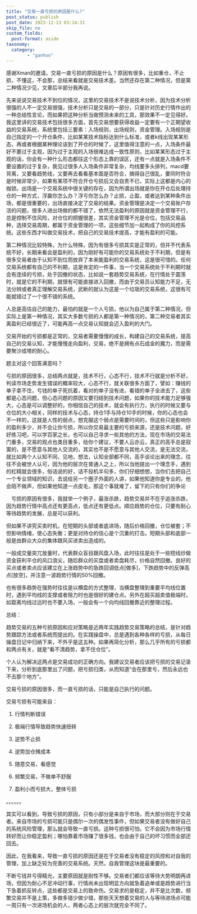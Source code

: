 ```yaml
---
title: "交易一直亏损的原因是什么?"
post_status: publish
post_date: 2023-12-13 03:14:31
skip_file: no
custom_fields: 
  post-format: aside
taxonomy:
  category:
        - "ganhuo"
---
```


感谢Xman的邀请。交易一直亏损的原因是什么？原因有很多，比如重仓，不止损，不懂这，不会那，总结来看就是交易技术差。当然还存在第二种情况，但是第二种情况少见，文章后半部分我再说。

先来说说交易技术不到位的情况，这里的交易技术不是说技术分析，因为技术分析很强的人不一定交易很强，技术分析只是交易的一部分，只是针对历史行情作出的一种总结性言论，而如果把这种分析当做预测未来的工具，那效果不一定见得好。我这里讲的交易技术包括很多方面，首先交易想要获得收益一定要有一个正期望收益的交易系统，系统里包括三要素：入场规则，出场规则，资金管理。入场规则是自己指定的一个开仓条件，比如某某技术指标达到什么标准，或者k线出现某某形态，再或者根据某种理论该到了开仓的时候了，这里值得注意的一点，入场条件最好不要过于主观，因为过于主观的入场很难达成一致性原则，比如某某形态过于主观的话，你会有一种什么形态都往这个形态上靠的误区，还有一点就是入场条件不要设置的过于复杂，我见过很多人入场条件非常复杂，均线要多头排列，macd要背离，又要看趋势线，又要再去看看基本面是否符合，搞得自己很乱，要同时符合是时候非常少，如果有某项不符合开仓亏损后又会自责不已，实际上这都是内心的枷锁。出场是一个交易系统中很关键的存在，因为所谓出场就是你在开仓后处理持仓的一种方式，浮赢你怎么办？浮亏你怎么办？止损，止盈，或者达到某种条件出场，都是很重要的，出场直接决定了交易的结果。资金管理是决定一个交易账户存活的问题，很多人进出场做的都不错了，依然无法盈利的原因就是资金管理不行，总是控制不住风险，对仓位的把握很差，其实资金管理不光是仓位，包括交易品种，选择交易周期，都属于资金管理的一项，这些细节加一起构成了你的风控系统。这些东西才叫做交易技术，把自己的交易技术提高，才能有盈利的可能。

第二种情况比较特殊，为什么特殊，因为有很多亏损其实是正常的，但并不代表系统不好，长期来看会是盈利的，因为刚好有可能你的交易系统处于不利期，但是有很多交易者由于认知不到位而放弃了本来能盈利的交易系统，这是很可惜的。任何交易系统都有自己的不利期，这是肯定的一件事，当一个交易系统处于不利期时就会有连续的亏损，处于回撤的状态，比如说一套趋势交易系统，在行情处于震荡时，就是它的不利期，就很有可能直接进入回撤，而由于交易员认知能力不足，无法分辨或者真正理解交易系统，武断的就认为这是一个垃圾的交易系统，这很有可能就错过了一个很不错的系统。

人总是高估自己的能力，最怕的就是一个人亏损，他以为自己属于第二种情况，但实际上是第一种情况，其实大多数亏损的人都是第一种情况的，第二种交易者其实离盈利已经很近了，可能再高一点交易认知就会迈入盈利的大门。

交易开始的亏损都是正常的，交易者需要慢慢的成长，构建自己的交易系统，提高自己的交易认知，才能慢慢走向盈利，交易，绝不是拥有点石成金的魔力，而是需要聚沙成塔的耐心。

题主对这个回答满意吗？

亏损的原因很多，总结两点就是，技术不行，心态不行，技术不行就是分析不好，判读市场走势发生错误的概率较大，心态不行，就关联很多方面了，譬如：赚钱的单子拿不住，亏钱的单子死抗着，看对的单子没有进，看错的单子全进去了，这些都是心态问题，但心态问题的原因又要归结到技术问题，如果你的技术能力足够强大，心态是可以调整好的，你相信自己的技术，就会有执行力，执行的时候又要与仓位的大小相关，同样的技术与心态，持仓1手与持仓10手的时候，你的心态也会不一样的，这就是人性的弱点，想克服这个弱点是需要时间的，但这些只是影响你的盈利多少，并不会让你亏损，所以你交易最主要的亏损来源，还是技术问题，好好练习吧，可以学百家之长，也可以自己寻求一些其他的方法，现在市场的交易法门重多，交易的观点也类目重多，给你个建议，不要人云亦云，真正的高手总是寂寞的，是不愿意与其他人交流的，其实也不是不愿意与其他人交流，是无法交流，就比如两个人认知不同，见地，想法，认知全部都不同，高手谈论出来的理念，往往不会被世人认可，因为他的层次在普通人之上，所以当他提出一个理念手，遇到的杠精就会很多，俗话说的好，话不投机半句多，你们仔细想想，当你们去把自己一个专业领域的知识，去说给另一个圈子外面的人讲，如果他知道你是专业的，他会陌不做声，但如果他知道一点皮毛，那这个事就难了，留下的只有你们的争论

　亏损的原因有很多，我就举一个例子，最涨杀跌，趋势交易并不在乎追涨杀跌，因为趋势行情中高点还有更高点，低点还有更低点。顺应趋势的仓位，只要有耐心等待趋势的发展，总是可以获利。

但如果不讲究买卖时机，在短期的头部或者底进场，随后价格回撤，仓位被套；不但影响情绪，使心态失衡；更是对持仓的信心是个沉重的打击。短期头部和底部一般是由群众大众的集体跟风买进卖出造成的。

一般成交量突兀放量时，代表群众盲目跟风盘入场，此时往往是处于一些短线炒做资金获利平仓的风口浪尖，随后群众的买盘或者卖盘耗尽，价格自然回撤。良好的买点或者卖点应该建立在上涨趋势中的急跌回调低点[做多]，下跌趋势中的反弹高点[放空]，并注意一波趋势行情的50%回撤。

也有很多趋势在强势时往往是以横盘的方式整理，当横盘整理到重要平均线位置时，遇到平均线的支撑或者阻力时也是很好的建仓点。另外在超买超卖值极端时，如距离均线过远时也不要入场，一般会有一个向均线回撤靠近的整理过程。

总结：

趋势交易的五种亏损原因和应对策略是近两年实践趋势交易策略的总结，是针对趋势跟踪方法或者系统而提出的。在实践操盘中，总是遇到各种各样的亏损，从每日操盘日记中归纳下来，不外乎是这五种。如果再简化分析，那么几乎所有的亏损都和两点有关，就是“看不清趋势，拿不住仓位”。

个人认为解决这两点是交易成功的正确方向。我建议交易者应该把亏损的交易记录下来，分析到底那里出了问题，把亏损归类，从而知道“会在那里亏，然后永远也不去那个地方”。

交易亏损的原因很多，而一直亏损的话，只能是自己执行的问题。

交易亏损有可能来自：

1. 行情判断错误
    
2. 极端行情导致趋势快速扭转
    
3. 逆势不止损
    
4. 逆势加仓摊成本
    
5. 随意交易，看感觉
    
6. 频繁交易，不做单不舒服
    
7. 盈利小而亏损大，整体亏损
    

。。。。。。

其实可以看到，导致亏损的原因，只有小部分是来自于市场，而大部分则在于交易者。来自市场的亏损可能只是偶尔一次的偶发性事件，但如果交易者没有做好自己的系统风险管理，那么就会导致一直亏损。这种亏损很可怕，它不会因为市场行情转好而让你稳定盈利；哪怕靠着市场赚了很多钱，也会由于自己的坏习惯而全部还回去。

因此，在我看来，导致一直亏损的原因还是在于交易者没有稳定的风控和对自我的管理，加上缺乏较为完善的交易系统。天然，自我管理这块是最重要的。

不断亏钱并亏得精光，主要原因就是耐性不够。交易者们都应该等待大势明朗再进场，但因为耐心不足冲动行事，行情尚未出现明显方向就急着追单或是趋势进行当下急着抓反转点，这些都是交易上的致命伤。交易求的是稳定，并不是比次数，频繁交易并不是上策，多做多错少做少错，那些天天想着交易的人与等待进场点可能一周只有一次进场机会的人，两者心态上的层次就完全不同了。
